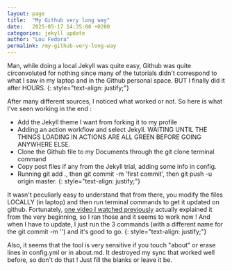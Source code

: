 ```yaml
---
layout: page
title:  "My Github very long way"
date:   2025-05-17 14:35:00 +0200
categories: jekyll update
author: "Lou Fedora"
permalink: /my-github-very-long-way
---
```

Man, while doing a local Jekyll was quite easy, Github was quite circonvoluted for nothing since many of the tutorials didn't correspond to what I saw in my laptop and in the Github personal space. BUT I finally did it after HOURS.
{: style="text-align: justify;"}

After many different sources, I noticed what worked or not. So here is what I've seen working in the end : 
- Add the Jekyll theme I want from forking it to my profile
- Adding an action workflow and select Jekyll. WAITING UNTIL THE THINGS LOADING IN ACTIONS ARE ALL GREEN BEFORE GOING ANYWHERE ELSE.
- Clone the Github file to my Documents through the git clone terminal command
- Copy post files if any from the Jekyll trial, adding some info in config.
- Running git add ., then git commit -m 'first commit', then git push -u origin master.
{: style="text-align: justify;"}

It wasn't peculiarly easy to understand that from there, you modify the files LOCALLY (in laptop) and then run terminal commands to get it updated on github. Fortunately, [one video I watched previously](https://www.youtube.com/watch?v=mJ-qvsxPHpY) actually explained it from the very beginning, so I ran those and it seems to work now ! And when I have to update, I just run the 3 commands (with a different name for the git commit -m '') and it's good to go.
{: style="text-align: justify;"}

Also, it seems that the tool is very sensitive if you touch "about" or erase lines in config.yml or in about.md. It destroyed my sync that worked well before, so don't do that ! Just fill the blanks or leave it be.
